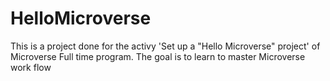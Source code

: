 # HelloMicroverse
This is a project done for the activy 'Set up a "Hello Microverse" project' of Microverse Full time program. The goal is to learn to master Microverse work flow
